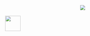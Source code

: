 <h1 align="center">
  <a href="https://git.io/typing-svg">
    <img src="https://readme-typing-svg.herokuapp.com/?lines=Merhabalar!&center=true&size=25">
  </a>
</h1>

<img src="https://media.giphy.com/media/VgCDAzcKvsR6OM0uWg/giphy.gif" width="50">
